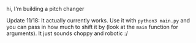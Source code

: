 hi, I'm building a pitch changer

Update 11/18: It actually currently works. Use it with `python3 main.py` and you can pass in how much to shift it by (look at the `main` function for arguments). It just sounds choppy and robotic :/

